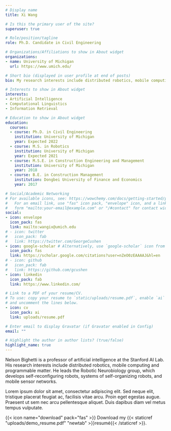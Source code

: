 ```yaml
---
# Display name
title: Xi Wang

# Is this the primary user of the site?
superuser: true

# Role/position/tagline
role: Ph.D. Candidate in Civil Engineering

# Organizations/Affiliations to show in About widget
organizations:
- name: University of Michigan
  url: https://www.umich.edu/

# Short bio (displayed in user profile at end of posts)
bio: My research interests include distributed robotics, mobile computing and programmable matter.

# Interests to show in About widget
interests:
- Artificial Intelligence
- Computational Linguistics
- Information Retrieval

# Education to show in About widget
education:
  courses:
  - course: Ph.D. in Civil Engineering
    institution: University of Michigan
    year: Expected 2022
  - course: M.S. in Robotics
    institution: University of Michigan
    year: Expected 2021
  - course: M.S.E. in Construction Engineering and Management
    institution: University of Michigan
    year: 2018
  - course: B.E. in Construction Management
    institution: Dongbei University of Finance and Economics
    year: 2017

# Social/Academic Networking
# For available icons, see: https://wowchemy.com/docs/getting-started/page-builder/#icons
#   For an email link, use "fas" icon pack, "envelope" icon, and a link in the
#   form "mailto:your-email@example.com" or "/#contact" for contact widget.
social:
- icon: envelope
  icon_pack: fas
  link: mailto:wangix@umich.edu
# - icon: twitter
#   icon_pack: fab
#   link: https://twitter.com/GeorgeCushen
- icon: google-scholar # Alternatively, use `google-scholar` icon from `ai` icon pack
  icon_pack: fas
  link: https://scholar.google.com/citations?user=nZeO0zEAAAAJ&hl=en
# - icon: github
#   icon_pack: fab
#   link: https://github.com/gcushen
- icon: linkedin
  icon_pack: fab
  link: https://www.linkedin.com/

# Link to a PDF of your resume/CV.
# To use: copy your resume to `static/uploads/resume.pdf`, enable `ai` icons in `params.toml`, 
# and uncomment the lines below.
- icon: cv
  icon_pack: ai
  link: uploads/resume.pdf

# Enter email to display Gravatar (if Gravatar enabled in Config)
email: ""

# Highlight the author in author lists? (true/false)
highlight_name: true
---
```


Nelson Bighetti is a professor of artificial intelligence at the Stanford AI Lab. His research interests include distributed robotics, mobile computing and programmable matter. He leads the Robotic Neurobiology group, which develops self-reconfiguring robots, systems of self-organizing robots, and mobile sensor networks.

Lorem ipsum dolor sit amet, consectetur adipiscing elit. Sed neque elit, tristique placerat feugiat ac, facilisis vitae arcu. Proin eget egestas augue. Praesent ut sem nec arcu pellentesque aliquet. Duis dapibus diam vel metus tempus vulputate.

{{< icon name="download" pack="fas" >}} Download my {{< staticref "uploads/demo_resume.pdf" "newtab" >}}resumé{{< /staticref >}}.
